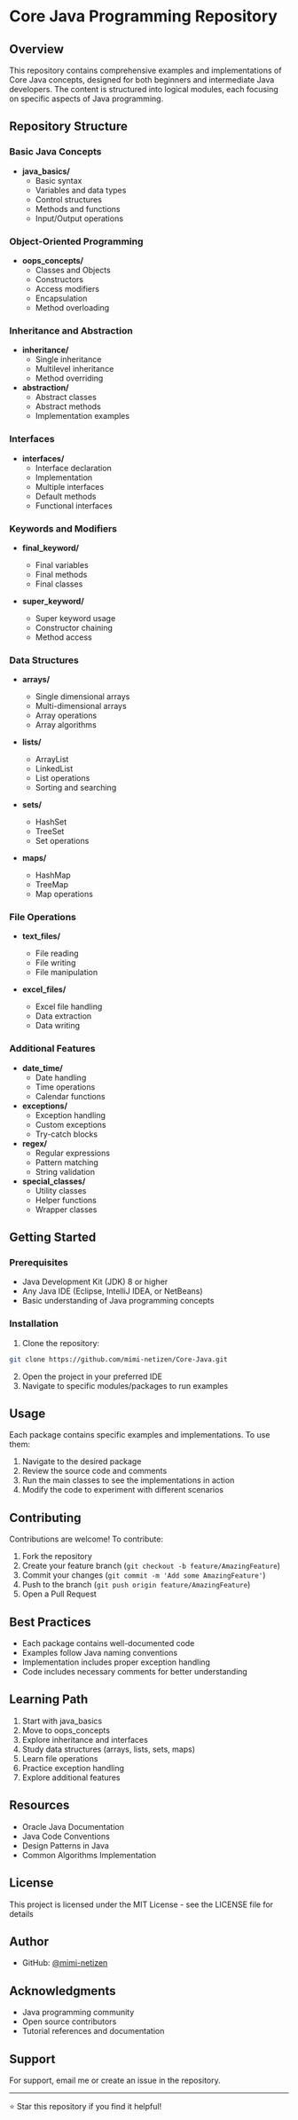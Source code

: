 # Core Java Programming Repository

## Overview

This repository contains comprehensive examples and implementations of Core Java concepts, designed for both beginners and intermediate Java developers. The content is structured into logical modules, each focusing on specific aspects of Java programming.

## Repository Structure

### Basic Java Concepts

- **java_basics/**
  - Basic syntax
  - Variables and data types
  - Control structures
  - Methods and functions
  - Input/Output operations

### Object-Oriented Programming

- **oops_concepts/**
  - Classes and Objects
  - Constructors
  - Access modifiers
  - Encapsulation
  - Method overloading

### Inheritance and Abstraction

- **inheritance/**
  - Single inheritance
  - Multilevel inheritance
  - Method overriding
- **abstraction/**
  - Abstract classes
  - Abstract methods
  - Implementation examples

### Interfaces

- **interfaces/**
  - Interface declaration
  - Implementation
  - Multiple interfaces
  - Default methods
  - Functional interfaces

### Keywords and Modifiers

- **final_keyword/**

  - Final variables
  - Final methods
  - Final classes

- **super_keyword/**
  - Super keyword usage
  - Constructor chaining
  - Method access

### Data Structures

- **arrays/**

  - Single dimensional arrays
  - Multi-dimensional arrays
  - Array operations
  - Array algorithms

- **lists/**

  - ArrayList
  - LinkedList
  - List operations
  - Sorting and searching

- **sets/**

  - HashSet
  - TreeSet
  - Set operations

- **maps/**
  - HashMap
  - TreeMap
  - Map operations

### File Operations

- **text_files/**

  - File reading
  - File writing
  - File manipulation

- **excel_files/**
  - Excel file handling
  - Data extraction
  - Data writing

### Additional Features

- **date_time/**
  - Date handling
  - Time operations
  - Calendar functions
- **exceptions/**
  - Exception handling
  - Custom exceptions
  - Try-catch blocks
- **regex/**
  - Regular expressions
  - Pattern matching
  - String validation
- **special_classes/**
  - Utility classes
  - Helper functions
  - Wrapper classes

## Getting Started

### Prerequisites

- Java Development Kit (JDK) 8 or higher
- Any Java IDE (Eclipse, IntelliJ IDEA, or NetBeans)
- Basic understanding of Java programming concepts

### Installation

1. Clone the repository:

```bash
git clone https://github.com/mimi-netizen/Core-Java.git
```

2. Open the project in your preferred IDE
3. Navigate to specific modules/packages to run examples

## Usage

Each package contains specific examples and implementations. To use them:

1. Navigate to the desired package
2. Review the source code and comments
3. Run the main classes to see the implementations in action
4. Modify the code to experiment with different scenarios

## Contributing

Contributions are welcome! To contribute:

1. Fork the repository
2. Create your feature branch (`git checkout -b feature/AmazingFeature`)
3. Commit your changes (`git commit -m 'Add some AmazingFeature'`)
4. Push to the branch (`git push origin feature/AmazingFeature`)
5. Open a Pull Request

## Best Practices

- Each package contains well-documented code
- Examples follow Java naming conventions
- Implementation includes proper exception handling
- Code includes necessary comments for better understanding

## Learning Path

1. Start with java_basics
2. Move to oops_concepts
3. Explore inheritance and interfaces
4. Study data structures (arrays, lists, sets, maps)
5. Learn file operations
6. Practice exception handling
7. Explore additional features

## Resources

- Oracle Java Documentation
- Java Code Conventions
- Design Patterns in Java
- Common Algorithms Implementation

## License

This project is licensed under the MIT License - see the LICENSE file for details

## Author

- GitHub: [@mimi-netizen](https://github.com/mimi-netizen)

## Acknowledgments

- Java programming community
- Open source contributors
- Tutorial references and documentation

## Support

For support, email me or create an issue in the repository.

---

⭐ Star this repository if you find it helpful!
